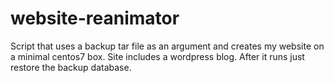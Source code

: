 # website-reanimator
Script that uses a backup tar file as an argument and creates my website on a minimal centos7 box. 
Site includes a wordpress blog. After it runs just restore the backup database. 
